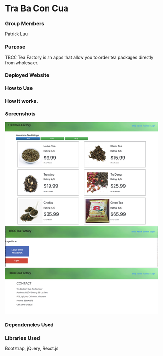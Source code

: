 # Tra Ba Con Cua


### Group Members

Patrick Luu

### Purpose
TBCC Tea Factory is an apps that allow you to order tea packages directly from wholesaler.    


### Deployed Website



### How to Use



### How it works.



### Screenshots

![Shop](images/Shop.png)
![Login](images/Login.png)
![Contact](images/contact.png)

### Dependencies Used



### Libraries Used

Bootstrap, jQuery, React.js
